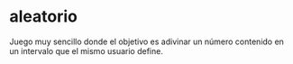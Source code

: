 # aleatorio
Juego muy sencillo donde el objetivo es adivinar un número contenido en un intervalo que el mismo usuario define.
